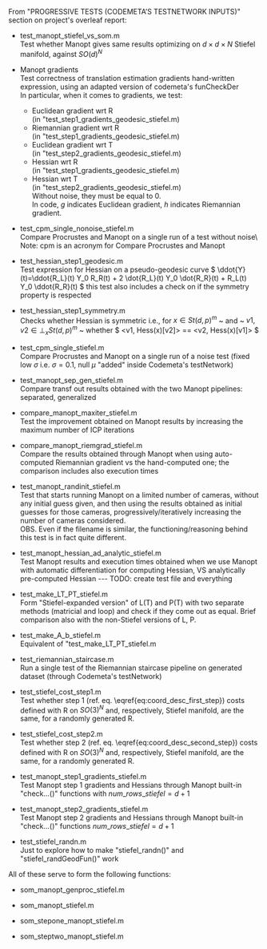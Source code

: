 From "PROGRESSIVE TESTS (CODEMETA’S TESTNETWORK INPUTS)" section on project's overleaf report:

- test\_manopt\_stiefel\_vs\_som.m\
Test whether Manopt gives same results optimizing on $d \times d \times N$ Stiefel manifold, against $SO(d)^N$

- Manopt gradients\
Test correctness of translation estimation gradients hand-written expression, using an adapted version of codemeta's funCheckDer \
In particular, when it comes to gradients, we test:
    - Euclidean gradient wrt R\
    (in "test\_step1\_gradients\_geodesic\_stiefel.m)
    - Riemannian gradient wrt R\
    (in "test\_step1\_gradients\_geodesic\_stiefel.m)
    - Euclidean gradient wrt T\
    (in "test\_step2\_gradients\_geodesic\_stiefel.m)
    - Hessian wrt R\
    (in "test\_step1\_gradients\_geodesic\_stiefel.m)
    - Hessian wrt T\
    (in "test\_step2\_gradients\_geodesic\_stiefel.m)\
Without noise, they must be equal to 0.\
In code, $g$ indicates Euclidean gradient, $h$ indicates Riemannian gradient.

- test\_cpm\_single\_nonoise\_stiefel.m\
Compare Procrustes and Manopt on a single run of a test without noise\ Note: cpm is an acronym for Compare Procrustes and Manopt

- test\_hessian\_step1\_geodesic.m\
Test expression for Hessian on a pseudo-geodesic curve
$ \ddot{Y}(t)=\ddot{R_L}(t) Y_0 R_R(t) +  2 \dot{R_L}(t) Y_0 \dot{R_R}(t) + R_L(t) Y_0 \ddot{R_R}(t) $
this test also includes a check on if the symmetry property is respected

- test\_hessian\_step1\_symmetry.m\
Checks whether Hessian is symmetric i.e., for $x \in St(d,p)^m$ ~ and ~ $v1, v2 \in \bot_x St(d,p)^m$ ~ whether
$ <v1, Hess(x)[v2]> == <v2, Hess(x)[v1]> $

- test\_cpm\_single\_stiefel.m\
Compare Procrustes and Manopt on a single run of a noise test (fixed low $\sigma$ i.e. $\sigma = 0.1$, null $\mu$ "added" inside Codemeta's testNetwork)

- test\_manopt\_sep\_gen\_stiefel.m\
Compare transf out results obtained with the two Manopt pipelines: separated, generalized

- compare\_manopt\_maxiter\_stiefel.m\
Test the improvement obtained on Manopt results by increasing the maximum number of ICP iterations

- compare\_manopt\_riemgrad\_stiefel.m\
Compare the results obtained through Manopt when using auto-computed Riemannian gradient vs the hand-computed one; the comparison includes also execution times

- test\_manopt\_randinit\_stiefel.m\
Test that starts running Manopt on a limited number of cameras, without any initial guess given, and then using the results obtained as initial guesses for those cameras, progressively/iteratively increasing the number of cameras considered.\
OBS. Even if the filename is similar, the functioning/reasoning behind this test is in fact quite different.

- test\_manopt\_hessian\_ad\_analytic\_stiefel.m\
Test Manopt results and execution times obtained when we use Manopt with automatic differentiation for computing Hessian, VS analytically pre-computed Hessian --- TODO: create test file and everything

- test\_make\_LT\_PT\_stiefel.m\
Form "Stiefel-expanded version" of L(T) and P(T) with two separate methods (matricial and loop) and check if they come out as equal. Brief comparison also with the non-Stiefel versions of L, P.

- test\_make\_A\_b\_stiefel.m\
Equivalent of "test\_make\_LT\_PT\_stiefel.m 

- test\_riemannian\_staircase.m\
Run a single test of the Riemannian staircase pipeline on generated dataset (through Codemeta's testNetwork)

- test\_stiefel\_cost\_step1.m\
Test whether step 1 (ref. eq. \eqref{eq:coord_desc_first_step}) costs defined with R on $SO(3)^N$ and, respectively, Stiefel manifold, are the same, for a randomly generated R.

- test\_stiefel\_cost\_step2.m\
Test whether step 2 (ref. eq. \eqref{eq:coord_desc_second_step}) costs defined with R on $SO(3)^N$ and, respectively, Stiefel manifold, are the same, for a randomly generated R.

- test\_manopt\_step1\_gradients\_stiefel.m\
Test Manopt step 1 gradients and Hessians through Manopt built-in "check...()" functions with $num\_rows\_stiefel = d+1$

- test\_manopt\_step2\_gradients\_stiefel.m\
Test Manopt step 2 gradients and Hessians through Manopt built-in "check...()" functions $num\_rows\_stiefel = d+1$

- test\_stiefel\_randn.m\
Just to explore how to make "stiefel\_randn()" and "stiefel\_randGeodFun()" work


All of these serve to form the following functions:

- som\_manopt\_genproc\_stiefel.m

- som\_manopt\_stiefel.m

- som\_stepone\_manopt\_stiefel.m

- som\_steptwo\_manopt\_stiefel.m 

